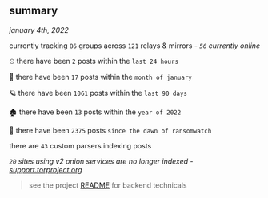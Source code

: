 
## summary
_january 4th, 2022_

currently tracking `86` groups across `121` relays & mirrors - _`56` currently online_

⏲ there have been `2` posts within the `last 24 hours`

🦈 there have been `17` posts within the `month of january`

🪐 there have been `1061` posts within the `last 90 days`

🏚 there have been `13` posts within the `year of 2022`

🦕 there have been `2375` posts `since the dawn of ransomwatch`

there are `43` custom parsers indexing posts

_`20` sites using v2 onion services are no longer indexed - [support.torproject.org](https://support.torproject.org/onionservices/v2-deprecation/)_

> see the project [README](https://github.com/thetanz/ransomwatch#ransomwatch--) for backend technicals
